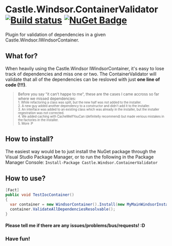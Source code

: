 # Castle.Windsor.ContainerValidator [![Build status](https://ci.appveyor.com/api/projects/status/km7el3evvelhtl6f/branch/master?svg=true)](https://ci.appveyor.com/project/OshryHorn/Castle.Windsor.ContainerValidator/branch/master) [![NuGet Badge](https://buildstats.info/nuget/Castle.Windsor.ContainerValidator)](https://www.nuget.org/packages/Castle.Windsor.ContainerValidator/)
Plugin for validation of dependencies in a given Castle.Windsor.IWindsorContainer.  

## What for?
When heavily using the Castle.Windsor IWindsorContainer, it's easy to lose track of dependencies and miss one or two.
The ContainerValidator will validate that all of the dependencies can be resloved with just **one line of code (!!!)**.
> <sub>Before you say "it can't happe to me", these are the cases I came accross so far where we missed dependencies:  
> <sub> 1. While refactoring a class was split, but the new half was not added to the installer.  
> 2. A new guy added another dependency to a constructor and didn't add it to the installer.  
> 3. An interface was added to an existing class which was already in the installer, but the installer regestration was not corrected.  
> 4. We added caching with CacheMeIfYouCan (definitelly recommend) but made verious mistakes in the factories in the installer.  
> 5. More :P 
  
## How to install?
The easiest way would be to just install the NuGet package through the Visual Studio Package Manager, or to run the following in the Package Manager Console: ```Install-Package Castle.Windsor.ContainerValidator```

## How to use?
```csharp
[Fact]
public void TestIocContainer()
{
  var container = new WindsorContainer().Install(new MyMainWindsorInstaller());
  container.ValidateAllDependenciesResolvable();
}
```  
  
  
#### Please tell me if there are any issues/problems/bus/requests! :D

### Have fun! 
